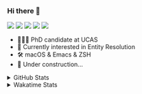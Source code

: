 ### Hi there 👋

[![](https://img.shields.io/badge/-Email-325180?logo=maildotru&logoColor=white&style=flat-square)](mailto:hi@wang.tianshu.me)
[![](https://img.shields.io/badge/-GitHub-black?logo=GitHub&style=flat-square)](https://github.com/tshu-w)
[![](https://img.shields.io/badge/-Telegram-26a5e4?labelColor=fafafa&logo=telegram&style=flat-square)](https://t.me/tshu_w) 
[![](https://img.shields.io/badge/-Twitter-1da1f2?logo=Twitter&logoColor=white&style=flat-square)](https://twitter.com/tshu_w)
[![](https://komarev.com/ghpvc/?username=tshu-w&color=blueviolet&style=flat-square)]()



- 🧑🏻‍🎓 PhD candidate at UCAS
- 🔭 Currently interested in Entity Resolution
- 🛠 macOS & Emacs & ZSH
- 🚧 Under construction...

<details>

<summary>GitHub Stats</summary>

![Tianshu's GitHub stats](https://github-readme-stats.vercel.app/api?username=tshu-w&show_icons=true&theme=buefy&count_private=true)
  
</details>


<details>
  <summary>Wakatime Stats</summary>

  Currently, files accessed by tramp cannot be tracked by wakatime, see https://github.com/wakatime/wakatime-mode/issues/27
  <br>
  
<!--START_SECTION:waka-->
![Code Time](http://img.shields.io/badge/Code%20Time-0%20secs-blue)

**I'm an Early 🐤** 

```text
🌞 Morning    53 commits     ███░░░░░░░░░░░░░░░░░░░░░░   14.56% 
🌆 Daytime    166 commits    ███████████░░░░░░░░░░░░░░   45.6% 
🌃 Evening    141 commits    █████████░░░░░░░░░░░░░░░░   38.74% 
🌙 Night      4 commits      ░░░░░░░░░░░░░░░░░░░░░░░░░   1.1%

```
📅 **I'm Most Productive on Monday** 

```text
Monday       92 commits     ██████░░░░░░░░░░░░░░░░░░░   25.27% 
Tuesday      65 commits     ████░░░░░░░░░░░░░░░░░░░░░   17.86% 
Wednesday    44 commits     ███░░░░░░░░░░░░░░░░░░░░░░   12.09% 
Thursday     47 commits     ███░░░░░░░░░░░░░░░░░░░░░░   12.91% 
Friday       42 commits     ███░░░░░░░░░░░░░░░░░░░░░░   11.54% 
Saturday     42 commits     ███░░░░░░░░░░░░░░░░░░░░░░   11.54% 
Sunday       32 commits     ██░░░░░░░░░░░░░░░░░░░░░░░   8.79%

```


📊 **This Week I Spent My Time On** 

```text
💬 Programming Languages: 
Org                      5 hrs 46 mins       ██████████████░░░░░░░░░░░   57.62% 
sh                       2 hrs 55 mins       ███████░░░░░░░░░░░░░░░░░░   29.22% 
Python                   52 mins             ██░░░░░░░░░░░░░░░░░░░░░░░   8.78% 
Emacs Lisp               23 mins             █░░░░░░░░░░░░░░░░░░░░░░░░   3.84% 
Bash                     3 mins              ░░░░░░░░░░░░░░░░░░░░░░░░░   0.52%

🔥 Editors: 
Emacs                    7 hrs 5 mins        █████████████████░░░░░░░░   70.78% 
Zsh                      2 hrs 55 mins       ███████░░░░░░░░░░░░░░░░░░   29.22%

🐱‍💻 Projects: 
Unknown Project          5 hrs 46 mins       ██████████████░░░░░░░░░░░   57.62% 
Terminal                 2 hrs 43 mins       ██████░░░░░░░░░░░░░░░░░░░   27.15% 
pytorch-lightning        55 mins             ██░░░░░░░░░░░░░░░░░░░░░░░   9.19% 
emacs                    19 mins             ░░░░░░░░░░░░░░░░░░░░░░░░░   3.3% 
ember                    9 mins              ░░░░░░░░░░░░░░░░░░░░░░░░░   1.66%

💻 Operating System: 
Mac                      9 hrs 51 mins       ████████████████████████░   98.44% 
Linux                    9 mins              ░░░░░░░░░░░░░░░░░░░░░░░░░   1.56%

```

**I Mostly Code in Python** 

```text
Python                   9 repos             ██████████░░░░░░░░░░░░░░░   42.86% 
HTML                     2 repos             ██░░░░░░░░░░░░░░░░░░░░░░░   9.52% 
Emacs Lisp               2 repos             ██░░░░░░░░░░░░░░░░░░░░░░░   9.52% 
JavaScript               2 repos             ██░░░░░░░░░░░░░░░░░░░░░░░   9.52% 
TeX                      2 repos             ██░░░░░░░░░░░░░░░░░░░░░░░   9.52%

```



 Last Updated on 12/05/2022 08:06:10 UTC
<!--END_SECTION:waka-->
</details>
